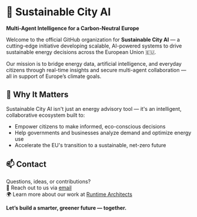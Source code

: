 # 🌆 Sustainable City AI

**Multi-Agent Intelligence for a Carbon-Neutral Europe**

Welcome to the official GitHub organization for **Sustainable City AI** — a cutting-edge initiative developing scalable, AI-powered systems to drive sustainable energy decisions across the European Union 🇪🇺.

Our mission is to bridge energy data, artificial intelligence, and everyday citizens through real-time insights and secure multi-agent collaboration — all in support of Europe’s climate goals.

## 🌱 Why It Matters

Sustainable City AI isn't just an energy advisory tool — it's an intelligent, collaborative ecosystem built to:
- Empower citizens to make informed, eco-conscious decisions
- Help governments and businesses analyze demand and optimize energy use
- Accelerate the EU's transition to a sustainable, net-zero future

## 📫 Contact

Questions, ideas, or contributions?  
📧 Reach out to us via [email](pablo.perianezcabrero@ucdconnect.ie)   
🌍 Learn more about our work at [Runtime Architects](https://github.com/Runtime-Architects)


**Let’s build a smarter, greener future — together.**
